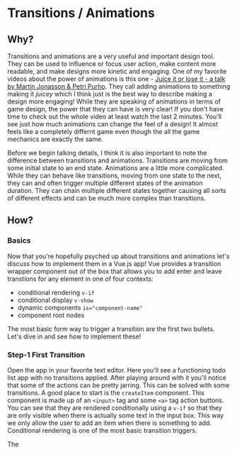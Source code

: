 # Transitions / Animations

## Why?

Transitions and animations are a very useful and important design tool. They can be used to influence or focus user action, make content more readable, and make designs more kinetic and engaging. One of my favorite videos about the power of animations is this one - [Juice it or lose it - a talk by Martin Jonasson & Petri Purho](https://www.youtube.com/watch?v=Fy0aCDmgnxg). They call adding animations to something making it *juicey* which I think just is the best way to describe making a design more engaging! While they are speaking of animations in terms of game design, the power that they can have is very clear! If you don't have time to check out the whole video at least watch the last 2 minutes. You'll see just how much animations can change the feel of a design! It almost feels like a completely differnt game even though the all the game mechanics are exactly the same. 
 
 Before we begin talking details, I think it is also important to note the difference between transitions and animations.
 Transitions are moving from some initial state to an end state. Animations are a little more complicated. While they can 
 behave like transitions, moving from one state to the next, they can and often trigger multiple different states of the 
 animation duration. They can chain multiple different states together causing all sorts of different effects and can 
 be much more complex than transitions.
 
 
 ## How?
 
 ### Basics
 
 Now that you're hopefully psyched up about transitions and animations let's discuss how to implement them in a Vue.js app!
 Vue provides a transition wrapper component out of the box that allows you to add enter and leave transtions for any element 
 in one of four contexts:
 * conditional rendering `v-if`
 * conditional display `v-show`
 * dynamic components `is="component-name"`
 * component root nodes
 
 The most basic form way to trigger a transition are the first two bullets. Let's dive in and see how to implement these!
 
 ### Step-1 First Transition
 
Open the app in your favorite text editor. Here you'll see a functioning todo list app with no transitions applied. After 
playing around with it you'll notice that some of the actions can be pretty jarring. This can be solved with some transitions.
A good place to start is the `createItem` component. This component is made up of an `<input>` tag and some `<a>` tag action buttons.
You can see that they are rendered conditionally using a `v-if` so that they are only visible when there is actually some 
text in the input box. This way we only allow the user to add an item when there is something to add. Conditional rendering is
one of the most basic transition triggers. 

The
